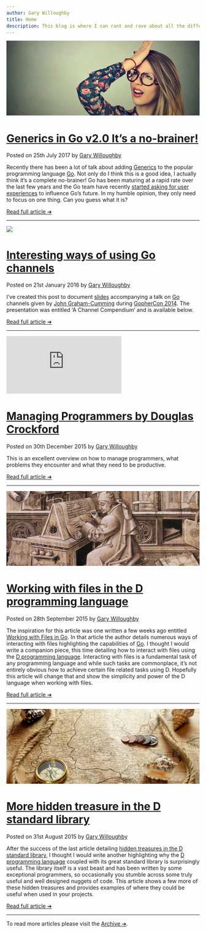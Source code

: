 ```yaml
---
author: Gary Willoughby
title: Home
description: This blog is where I can rant and rave about all the different aspects of software development, save code and ideas for later and somewhere where readers and I can both learn from each other. What better way is there to reach other like minded developers than to keep a journal of ideas and thoughts that hopefully will help our community as a whole. Plus, it’s also a storage facility for me, so I don’t forget this stuff!
---
```


[![](/articles/images/generics-in-go2-Its-a-no-brainer-banner.jpg)](/articles/generics-in-go2-Its-a-no-brainer.html)

# [Generics in Go v2.0 It’s a no-brainer!](/articles/generics-in-go2-Its-a-no-brainer.html)

<time>Posted on 25th July 2017 by [Gary Willoughby](/pages/about.html)</time>

Recently there has been a lot of talk about adding [Generics](https://en.wikipedia.org/wiki/Generic_programming) to the popular programming language [Go](https://golang.org/). Not only do I think this is a good idea, I actually think it’s a complete no-brainer! Go has been maturing at a rapid rate over the last few years and the Go team have recently [started asking for user experiences](https://github.com/golang/go/wiki/ExperienceReports) to influence Go’s future. In my humble opinion, they only need to focus on one thing. Can you guess what it is?

<a href="/articles/generics-in-go2-Its-a-no-brainer.html" class="button">Read full article ➔</a>

---

[![](/articles/images/interesting-ways-of-using-go-channels-banner.jpg)](/articles/interesting-ways-of-using-go-channels.html)

# [Interesting ways of using Go channels](/articles/interesting-ways-of-using-go-channels.html)

<time>Posted on 21st January 2016 by [Gary Willoughby](/pages/about.html)</time>

I’ve created this post to document [slides](https://www.slideshare.net/cloudflare/a-channel-compendium) accompanying a talk on [Go](https://golang.org/) channels given by [John Graham-Cumming](https://en.wikipedia.org/wiki/John_Graham-Cumming) during [GopherCon 2014](https://www.gophercon.com/). The presentation was entitled ‘A Channel Compendium‘ and is available below.

<a href="/articles/interesting-ways-of-using-go-channels.html" class="button">Read full article ➔</a>

---

<iframe class="youtube" src="https://www.youtube.com/embed/3f5PdDjaP3k" frameborder="0" allowfullscreen></iframe>

# [Managing Programmers by Douglas Crockford](/articles/managing-programmers-by-douglas-crockford.html)

<time>Posted on 30th December 2015 by [Gary Willoughby](/pages/about.html)</time>

This is an excellent overview on how to manage programmers, what problems they encounter and what they need to be productive.

<a href="/articles/managing-programmers-by-douglas-crockford.html" class="button">Read full article ➔</a>

---

[![](/articles/images/working-with-files-in-the-d-programming-language-banner.jpg)](/articles/working-with-files-in-the-d-programming-language.html)

# [Working with files in the D programming language](/articles/working-with-files-in-the-d-programming-language.html)

<time>Posted on 28th September 2015 by [Gary Willoughby](/pages/about.html)</time>

The inspiration for this article was one written a few weeks ago entitled [Working with Files in Go](https://www.devdungeon.com/content/working-files-go). In that article the author details numerous ways of interacting with files highlighting the capabilities of [Go](https://golang.org/). I thought I would write a companion piece, this time detailing how to interact with files using the [D programming language](https://dlang.org/). Interacting with files is a fundamental task of any programming language and while such tasks are commonplace, it’s not entirely obvious how to achieve certain file related tasks using D. Hopefully this article will change that and show the simplicity and power of the D language when working with files.

<a href="/articles/working-with-files-in-the-d-programming-language.html" class="button">Read full article ➔</a>

---

[![](/articles/images/more-hidden-treasure-in-the-d-standard-library-banner.jpg)](/articles/more-hidden-treasure-in-the-d-standard-library.html)

# [More hidden treasure in the D standard library](/articles/more-hidden-treasure-in-the-d-standard-library.html)

<time>Posted on 31st August 2015 by [Gary Willoughby](/pages/about.html)</time>

After the success of the last article detailing [hidden treasures in the D standard library](/articles/hidden-treasure-in-the-d-standard-library.html), I thought I would write another highlighting why the [D programming language](https://dlang.org/) coupled with its great standard library is surprisingly useful. The library itself is a vast beast and has been written by some exceptional programmers, so occasionally you stumble across some truly useful and well designed nuggets of code. This article shows a few more of these hidden treasures and provides examples of where they could be useful when used in your projects.

<a href="/articles/more-hidden-treasure-in-the-d-standard-library.html" class="button">Read full article ➔</a>

---

To read more articles please visit the [Archive ➔](/pages/archive.html).
